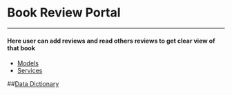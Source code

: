 
# Book Review Portal

---  

#### Here user can add reviews and read others reviews to get clear view of that book  

- [Models](https://github.com/vivekbmraut/BookReview/tree/master/BookReview/Models)  
- [Services](https://github.com/vivekbmraut/BookReview/tree/master/BookReview/Services)  


##[Data Dictionary](https://github.com/vivekbmraut/BookReview/blob/master/BookReview/book_reviewDB.txt) 
